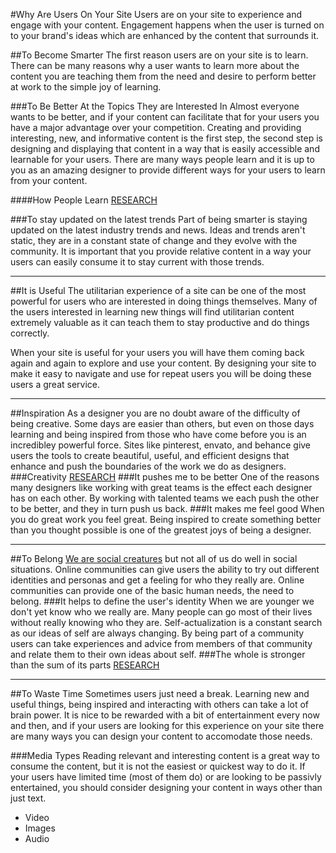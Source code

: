 #Why Are Users On Your Site
Users are on your site to experience and engage with your content. Engagement happens when the user is turned on to your brand's ideas which are enhanced by the content that surrounds it.

##To Become Smarter
The first reason users are on your site is to learn. There can be many reasons why a user wants to learn more about the content you are teaching them from the need and desire to perform better at work to the simple joy of learning.

###To Be Better At the Topics They are Interested In
Almost everyone wants to be better, and if your content can facilitate that for your users you have a major advantage over your competition. Creating and providing interesting, new, and informative content is the first step, the second step is designing and displaying that content in a way that is easily accessible and learnable for your users. There are many ways people learn and it is up to you as an amazing designer to provide different ways for your users to learn from your content.

####How People Learn [RESEARCH](www.google.com)

###To stay updated on the latest trends
Part of being smarter is staying updated on the latest industry trends and news. Ideas and trends aren't static, they are in a constant state of change and they evolve with the community. It is important that you provide relative content in a way your users can easily consume it to stay current with those trends.

----------

##It is Useful
The utilitarian experience of a site can be one of the most powerful for users who are interested in doing things themselves. Many of the users interested in learning new things will find utilitarian content extremely valuable as it can teach them to stay productive and do things correctly.

When your site is useful for your users you will have them coming back again and again to explore and use your content. By designing your site to make it easy to navigate and use for repeat users you will be doing these users a great service.

----------

##Inspiration
As a designer you are no doubt aware of the difficulty of being creative. Some days are easier than others, but even on those days learning and being inspired from those who have come before you is an incredibley powerful force. Sites like pinterest, envato, and behance give users the tools to create beautiful, useful, and efficient designs that enhance and push the boundaries of the work we do as designers.
###Creativity
[RESEARCH](www.google.com)
###It pushes me to be better
One of the reasons many designers like working with great teams is the effect each designer has on each other. By working with talented teams we each push the other to be better, and they in turn push us back.
###It makes me feel good
When you do great work you feel great. Being inspired to create something better than you thought possible is one of the greatest joys of being a designer.

----------

##To Belong
[We are social creatures](www.google.com) but not all of us do well in social situations. Online communities can give users the ability to try out different identities and personas and get a feeling for who they really are. Online communities can provide one of the basic human needs, the need to belong.
###It helps to define the user's identity
When we are younger we don't yet know who we really are. Many people can go most of their lives without really knowing who they are. Self-actualization is a constant search as our ideas of self are always changing. By being part of a community users can take experiences and advice from members of that community and relate them to their own ideas about self.
###The whole is stronger than the sum of its parts
[RESEARCH](www.google.com)

----------

##To Waste Time
Sometimes users just need a break. Learning new and useful things, being inspired and interacting with others can take a lot of brain power. It is nice to be rewarded with a bit of entertainment every now and then, and if your users are looking for this experience on your site there are many ways you can design your content to accomodate those needs.

###Media Types
Reading relevant and interesting content is a great way to consume the content, but it is not the easiest or quickest way to do it. If your users have limited time (most of them do) or are looking to be passivly entertained, you should consider designing your content in ways other than just text.
* Video
* Images
* Audio
